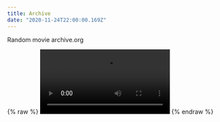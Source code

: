 ```yaml
---
title: Archive
date: "2020-11-24T22:00:00.169Z"
---
```


Random movie archive.org

{% raw %}
<video src="https://archive.org/serve/night_of_the_living_dead/night_of_the_living_dead.mp4" type="video/mp4" autoplay="autoplay" controls></video>
{% endraw %}
